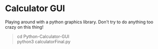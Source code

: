 # Calculator GUI

Playing around with a python graphics library. Don't try to do anything too crazy on this thing!

> cd Python-Calculator-GUI <br />
> python3 calculatorFinal.py
